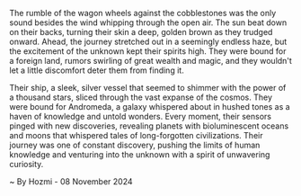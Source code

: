 
The rumble of the wagon wheels against the cobblestones was the only sound besides the wind whipping through the open air.  The sun beat down on their backs, turning their skin a deep, golden brown as they trudged onward.  Ahead, the journey stretched out in a seemingly endless haze, but the excitement of the unknown kept their spirits high.  They were bound for a foreign land, rumors swirling of great wealth and magic, and they wouldn't let a little discomfort deter them from finding it.

Their ship, a sleek, silver vessel that seemed to shimmer with the power of a thousand stars, sliced through the vast expanse of the cosmos.  They were bound for Andromeda, a galaxy whispered about in hushed tones as a haven of knowledge and untold wonders.  Every moment, their sensors pinged with new discoveries, revealing planets with bioluminescent oceans and moons that whispered tales of long-forgotten civilizations.  Their journey was one of constant discovery, pushing the limits of human knowledge and venturing into the unknown with a spirit of unwavering curiosity. 

~ By Hozmi - 08 November 2024
